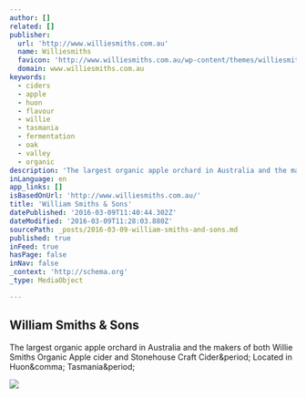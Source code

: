 ```yaml
---
author: []
related: []
publisher:
  url: 'http://www.williesmiths.com.au'
  name: Williesmiths
  favicon: 'http://www.williesmiths.com.au/wp-content/themes/williesmiths/favicon.ico'
  domain: www.williesmiths.com.au
keywords:
  - ciders
  - apple
  - huon
  - flavour
  - willie
  - tasmania
  - fermentation
  - oak
  - valley
  - organic
description: 'The largest organic apple orchard in Australia and the makers of both Willie Smiths Organic Apple cider and Stonehouse Craft Cider. Located in Huon, Tasmania.'
inLanguage: en
app_links: []
isBasedOnUrl: 'http://www.williesmiths.com.au/'
title: 'William Smiths & Sons'
datePublished: '2016-03-09T11:40:44.302Z'
dateModified: '2016-03-09T11:28:03.880Z'
sourcePath: _posts/2016-03-09-william-smiths-and-sons.md
published: true
inFeed: true
hasPage: false
inNav: false
_context: 'http://schema.org'
_type: MediaObject

---
```

<article style=""><h1>William Smiths &amp; Sons</h1><p>The largest organic apple orchard in Australia and the makers of both Willie Smiths Organic Apple cider and Stonehouse Craft Cider&amp;period; Located in Huon&amp;comma; Tasmania&amp;period;</p><img src="http://williamsmithandsons.com.au/img/willie-smiths-cider-logo.png" /></article>